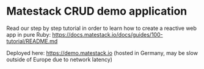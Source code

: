# Matestack CRUD demo application

Read our step by step tutorial in order to learn how to create a reactive web app in pure Ruby: https://docs.matestack.io/docs/guides/100-tutorial/README.md

Deployed here: https://demo.matestack.io (hosted in Germany, may be slow outside of Europe due to network latency)
